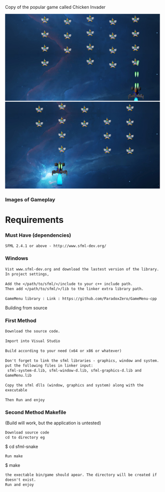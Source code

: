 
Copy of the popular game called Chicken Invader

![alt text](https://github.com/Shameekh-Naveed/Chicken-Invaders/blob/main/Screenshot%20(6).png)
![alt text](https://github.com/Shameekh-Naveed/Chicken-Invaders/blob/main/Screenshot%20(7).png)

<h3>Images of Gameplay</h3>


<h1>Requirements</h1>
<h3>Must Have (dependencies)</h3>

    SFML 2.4.1 or above - http://www.sfml-dev.org/


<h3>Windows</h3>

    Vist www.sfml-dev.org and download the lastest version of the library.
    In project settings,

    Add the </path/to/sfml/>/include to your c++ include path.
    Then add </path/to/sfml/>/lib to the linker extra library path.

    GameMenu library : Link : https://github.com/ParadoxZero/GameMenu-cpp



Building from source
 <h3> First Method </h3>

    Download the source code.

    Import into Visual Studio

    Build according to your need (x64 or x86 or whatever)

    Don't forget to link the sfml libraries - graphics, window and system.
    put the following files in linker input:
     sfml-system-d.lib, sfml-window-d.lib, sfml-graphics-d.lib and GameMenu.lib

    Copy the sfml dlls (window, graphics and system) along with the executable

    Then Run and enjoy

 <h3>Second Method Makefile </h3>

(Build will work, but the application is untested)

    Download source code
    cd to directory eg

 $ cd sfml-snake

    Run make

 $ make

    the exectable bin/game should apear. The directory will be created if doesn't exist.
    Run and enjoy
